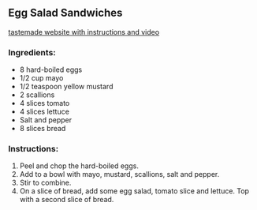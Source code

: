 ## Egg Salad Sandwiches
[tastemade website with instructions and video](https://www.tastemade.com/shows/linear-struggle-meals/the-weekly-struggle-budget)

### Ingredients:
* 8 hard-boiled eggs
* 1/2 cup mayo
* 1/2 teaspoon yellow mustard
* 2 scallions
* 4 slices tomato
* 4 slices lettuce
* Salt and pepper
* 8 slices bread

### Instructions:
1. Peel and chop the hard-boiled eggs.
2. Add to a bowl with mayo, mustard, scallions, salt and pepper.
3. Stir to combine.
4. On a slice of bread, add some egg salad, tomato slice and lettuce. Top with a second slice of bread.
